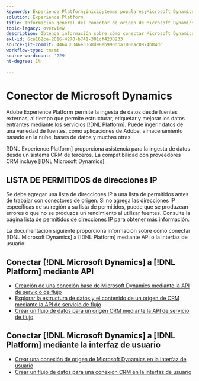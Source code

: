 ```yaml
---
keywords: Experience Platform;inicio;temas populares;Microsoft Dynamics;microsoft dynamics;Dynamics
solution: Experience Platform
title: Información general del conector de origen de Microsoft Dynamics
topic-legacy: overview
description: Obtenga información sobre cómo conectar Microsoft Dynamics a Adobe Experience Platform mediante API o la interfaz de usuario.
exl-id: 6ca162ce-2016-4270-b741-301cf4230233
source-git-commit: 446436346e3368d98eb990dba1000ac0974b84dc
workflow-type: tm+mt
source-wordcount: '229'
ht-degree: 1%

---
```


# Conector de Microsoft Dynamics

Adobe Experience Platform permite la ingesta de datos desde fuentes externas, al tiempo que permite estructurar, etiquetar y mejorar los datos entrantes mediante los servicios [!DNL Platform]. Puede ingerir datos de una variedad de fuentes, como aplicaciones de Adobe, almacenamiento basado en la nube, bases de datos y muchas otras.

[!DNL Experience Platform] proporciona asistencia para la ingesta de datos desde un sistema CRM de terceros. La compatibilidad con proveedores CRM incluye [!DNL Microsoft Dynamics].

## LISTA DE PERMITIDOS de direcciones IP

Se debe agregar una lista de direcciones IP a una lista de permitidos antes de trabajar con conectores de origen. Si no agrega las direcciones IP específicas de su región a su lista de permitidos, puede que se produzcan errores o que no se produzca un rendimiento al utilizar fuentes. Consulte la página [lista de permitidos de direcciones IP](../../ip-address-allow-list.md) para obtener más información.

La documentación siguiente proporciona información sobre cómo conectar [!DNL Microsoft Dynamics] a [!DNL Platform] mediante API o la interfaz de usuario:

## Conectar [!DNL Microsoft Dynamics] a [!DNL Platform] mediante API

- [Creación de una conexión base de Microsoft Dynamics mediante la API de servicio de flujo](../../tutorials/api/create/crm/ms-dynamics.md)
- [Explorar la estructura de datos y el contenido de un origen de CRM mediante la API de servicio de flujo](../../tutorials/api/explore/crm.md)
- [Crear un flujo de datos para un origen CRM mediante la API de servicio de flujo](../../tutorials/api/collect/crm.md)

## Conectar [!DNL Microsoft Dynamics] a [!DNL Platform] mediante la interfaz de usuario

- [Crear una conexión de origen de Microsoft Dynamics en la interfaz de usuario](../../tutorials/ui/create/crm/dynamics.md)
- [Crear un flujo de datos para una conexión CRM en la interfaz de usuario](../../tutorials/ui/dataflow/crm.md)
